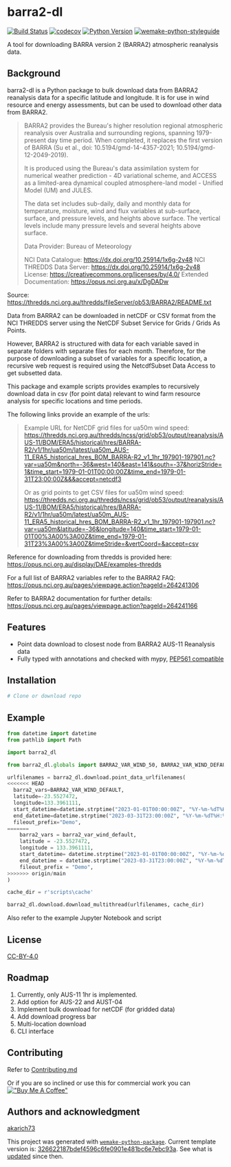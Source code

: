 # barra2-dl

[![Build Status](https://github.com/akarich73/barra2-dl/workflows/test/badge.svg?branch=master&event=push)](https://github.com/akarich73/barra2-dl/actions?query=workflow%3Atest)
[![codecov](https://codecov.io/gh/akarich73/barra2-dl/branch/master/graph/badge.svg)](https://codecov.io/gh/akarich73/barra2-dl)
[![Python Version](https://img.shields.io/pypi/pyversions/barra2-dl.svg)](https://pypi.org/project/barra2-dl/)
[![wemake-python-styleguide](https://img.shields.io/badge/style-wemake-000000.svg)](https://github.com/wemake-services/wemake-python-styleguide)

A tool for downloading BARRA version 2 (BARRA2) atmospheric reanalysis data.

## Background

barra2-dl is a Python package to bulk download data from
BARRA2 reanalysis data for a specific latitude and longitude. It is for use in 
wind resource and energy assessments, but can be used to download other data from BARRA2.

> BARRA2 provides the Bureau's higher resolution regional atmospheric reanalysis
> over Australia and surrounding regions, spanning 1979-present day time period.
> When completed, it replaces the first version of BARRA (Su et al.,
> doi: 10.5194/gmd-14-4357-2021; 10.5194/gmd-12-2049-2019).
>
>It is produced using the Bureau's data assimilation system for numerical weather
> prediction - 4D variational scheme, and ACCESS as a limited-area dynamical
> coupled atmosphere-land model - Unified Model (UM) and JULES.
>
>The data set includes sub-daily, daily and monthly data for temperature,
> moisture, wind and flux variables at sub-surface, surface, and pressure levels,
> and heights above surface. The vertical levels include many pressure levels and
> several heights above surface.
>
>Data Provider: Bureau of Meteorology
>
>NCI Data Catalogue: https://dx.doi.org/10.25914/1x6g-2v48
>NCI THREDDS Data Server: https://dx.doi.org/10.25914/1x6g-2v48
>License: https://creativecommons.org/licenses/by/4.0/
>Extended Documentation: https://opus.nci.org.au/x/DgDADw

Source: https://thredds.nci.org.au/thredds/fileServer/ob53/BARRA2/README.txt

Data from BARRA2 can be downloaded in netCDF or CSV format from the NCI THREDDS server 
using the NetCDF Subset Service for Grids / Grids As Points.

However, BARRA2 is structured with data for each variable saved in separate folders with separate files for each month. 
Therefore, for the purpose of downloading a subset of variables for a specific location, 
a recursive web request is required using the NetcdfSubset Data Access to get subsetted data.

This package and example scripts provides examples to recursively download data in csv (for point data) relevant to wind farm resource analysis for
specific locations and time periods. 

The following links provide an example of the urls:

>Example URL for NetCDF grid files for ua50m wind speed:
> https://thredds.nci.org.au/thredds/ncss/grid/ob53/output/reanalysis/AUS-11/BOM/ERA5/historical/hres/BARRA-R2/v1/1hr/ua50m/latest/ua50m_AUS-11_ERA5_historical_hres_BOM_BARRA-R2_v1_1hr_197901-197901.nc?var=ua50m&north=-36&west=140&east=141&south=-37&horizStride=1&time_start=1979-01-01T00:00:00Z&time_end=1979-01-31T23:00:00Z&&&accept=netcdf3
>
>Or as grid points to get CSV files for ua50m wind speed:
>https://thredds.nci.org.au/thredds/ncss/grid/ob53/output/reanalysis/AUS-11/BOM/ERA5/historical/hres/BARRA-R2/v1/1hr/ua50m/latest/ua50m_AUS-11_ERA5_historical_hres_BOM_BARRA-R2_v1_1hr_197901-197901.nc?var=ua50m&latitude=-36&longitude=140&time_start=1979-01-01T00%3A00%3A00Z&time_end=1979-01-31T23%3A00%3A00Z&timeStride=&vertCoord=&accept=csv

Reference for downloading from thredds is provided here: 
https://opus.nci.org.au/display/DAE/examples-thredds

For a full list of BARRA2 variables refer to the BARRA2 FAQ:
https://opus.nci.org.au/pages/viewpage.action?pageId=264241306

Refer to BARRA2 documentation for further details:
https://opus.nci.org.au/pages/viewpage.action?pageId=264241166


## Features

- Point data download to closest node from BARRA2 AUS-11 Reanalysis data 
- Fully typed with annotations and checked with mypy, [PEP561 compatible](https://www.python.org/dev/peps/pep-0561/)

## Installation

```bash
# Clone or download repo
```

## Example

```python
from datetime import datetime
from pathlib import Path

import barra2_dl

from barra2_dl.globals import BARRA2_VAR_WIND_50, BARRA2_VAR_WIND_DEFAULT, BARRA2_INDEX

urlfilenames = barra2_dl.download.point_data_urlfilenames(
<<<<<<< HEAD
  barra2_vars=BARRA2_VAR_WIND_DEFAULT,
  latitude=-23.5527472,
  longitude=133.3961111,
  start_datetime=datetime.strptime("2023-01-01T00:00:00Z", "%Y-%m-%dT%H:%M:%SZ"),
  end_datetime=datetime.strptime("2023-03-31T23:00:00Z", "%Y-%m-%dT%H:%M:%SZ"),
  fileout_prefix="Demo",
=======
    barra2_vars = barra2_var_wind_default,
    latitude = -23.5527472,
    longitude = 133.3961111,
    start_datetime= datetime.strptime("2023-01-01T00:00:00Z", "%Y-%m-%dT%H:%M:%SZ"),
    end_datetime = datetime.strptime("2023-03-31T23:00:00Z", "%Y-%m-%dT%H:%M:%SZ"),
    fileout_prefix = "Demo",
>>>>>>> origin/main
)

cache_dir = r'scripts\cache'

barra2_dl.download.download_multithread(urlfilenames, cache_dir)
```
Also refer to the example Jupyter Notebook and script 

## License

[CC-BY-4.0](https://github.com/akarich73/barra2-dl/blob/master/LICENSE)


## Roadmap
1) Currently, only AUS-11 1hr is implemented. 
2) Add option for AUS-22 and AUST-04
3) Implement bulk download for netCDF (for gridded data) 
4) Add download progress bar
5) Multi-location download
6) CLI interface

## Contributing
Refer to [Contributing.md](https://github.com/akarich73/barra2-dl/blob/cddf58cb8224bcab8c5311b4f10501281bec84f7/CONTRIBUTING.md)

Or if you are so inclined or use this for commercial work you can 
[!["Buy Me A Coffee"](https://www.buymeacoffee.com/assets/img/custom_images/orange_img.png)](https://www.buymeacoffee.com/richardgledhill)

## Authors and acknowledgment

[akarich73](https://github.com/akarich73)

This project was generated with [`wemake-python-package`](https://github.com/wemake-services/wemake-python-package). Current template version is: [326622187bdef4596c6fe0901e481bc6e7ebc93a](https://github.com/wemake-services/wemake-python-package/tree/326622187bdef4596c6fe0901e481bc6e7ebc93a). See what is [updated](https://github.com/wemake-services/wemake-python-package/compare/326622187bdef4596c6fe0901e481bc6e7ebc93a...master) since then.


